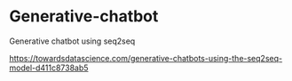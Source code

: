 # Generative-chatbot
Generative chatbot using seq2seq

https://towardsdatascience.com/generative-chatbots-using-the-seq2seq-model-d411c8738ab5
